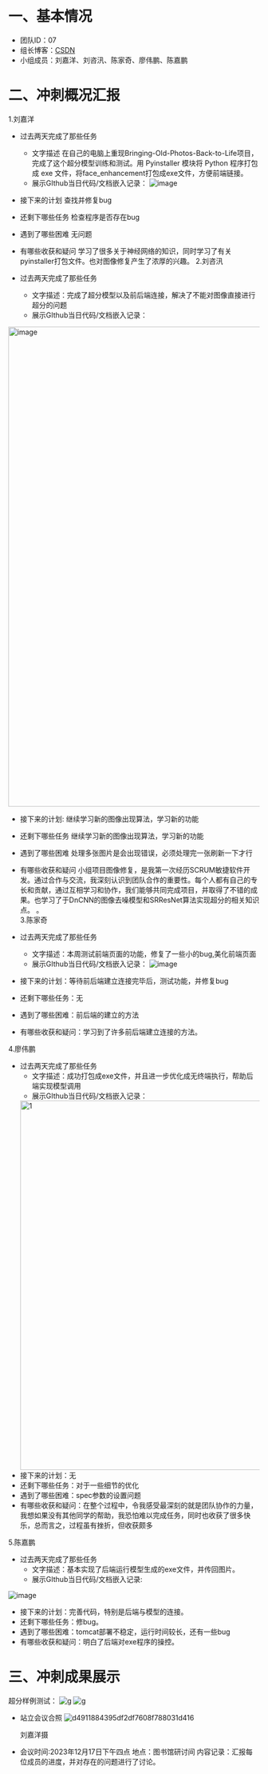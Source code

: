 

# 一、基本情况

- 团队ID：07
- 组长博客：[CSDN](https://blog.csdn.net/duskbirds?type=blog)
- 小组成员：刘嘉洋、刘咨汛、陈家奇、廖伟鹏、陈嘉鹏

# 二、冲刺概况汇报

1.刘嘉洋
- 过去两天完成了那些任务
  - 文字描述
 在自己的电脑上重现Bringing-Old-Photos-Back-to-Life项目，完成了这个超分模型训练和测试。用 Pyinstaller 
模块将 Python 程序打包成 exe 文件，将face_enhancement打包成exe文件，方便前端链接。
  - 展示GIthub当日代码/文档嵌入记录：
![image](https://github.com/duskbirds/software/assets/92347173/d5a3d5a7-bc16-4f37-b121-303cadf5125f)

- 接下来的计划
查找并修复bug
- 还剩下哪些任务
检查程序是否存在bug
- 遇到了哪些困难
无问题
- 有哪些收获和疑问
  学习了很多关于神经网络的知识，同时学习了有关pyinstaller打包文件。也对图像修复产生了浓厚的兴趣。
2.刘咨汛
- 过去两天完成了那些任务
  - 文字描述：完成了超分模型以及前后端连接，解决了不能对图像直接进行超分的问题
  - 展示GIthub当日代码/文档嵌入记录：  
<img width="960" alt="image" src="https://github.com/duskbirds/software/assets/145568790/20cf0cd5-2c86-45b7-ab92-19da615161df">

- 接下来的计划:
  继续学习新的图像出现算法，学习新的功能
- 还剩下哪些任务
  继续学习新的图像出现算法，学习新的功能
- 遇到了哪些困难
  处理多张图片是会出现错误，必须处理完一张刷新一下才行
- 有哪些收获和疑问
  小组项目图像修复，是我第一次经历SCRUM敏捷软件开发。通过合作与交流，我深刻认识到团队合作的重要性。每个人都有自己的专长和贡献，通过互相学习和协作，我们能够共同完成项目，并取得了不错的成果。也学习了于DnCNN的图像去噪模型和SRResNet算法实现超分的相关知识点。
。  
3.陈家奇
- 过去两天完成了那些任务
  - 文字描述：本周测试前端页面的功能，修复了一些小的bug,美化前端页面
  - 展示GIthub当日代码/文档嵌入记录：
![image](https://github.com/duskbirds/software/assets/128390031/5a71a3a0-663d-480c-84a4-ae022fa1215f)



- 接下来的计划：等待前后端建立连接完毕后，测试功能，并修复bug
- 还剩下哪些任务：无
- 遇到了哪些困难：前后端的建立的方法
- 有哪些收获和疑问：学习到了许多前后端建立连接的方法。

4.廖伟鹏
- 过去两天完成了那些任务
  - 文字描述：成功打包成exe文件，并且进一步优化成无终端执行，帮助后端实现模型调用
  - 展示GIthub当日代码/文档嵌入记录：
  <img width="739" alt="1" src="https://github.com/duskbirds/software/assets/104209974/b72521c6-d3da-4f34-a9fd-6f860ab10786">
- 接下来的计划：无
- 还剩下哪些任务：对于一些细节的优化
- 遇到了哪些困难：spec参数的设置问题
- 有哪些收获和疑问：在整个过程中，令我感受最深刻的就是团队协作的力量，我想如果没有其他同学的帮助，我恐怕难以完成任务，同时也收获了很多快乐，总而言之，过程虽有挫折，但收获颇多

5.陈嘉鹏
- 过去两天完成了那些任务
  - 文字描述：基本实现了后端运行模型生成的exe文件，并传回图片。
  - 展示GIthub当日代码/文档嵌入记录:

![image](https://github.com/duskbirds/software/assets/100574014/f72f20c1-8127-4914-b6c7-7ec90f327f51)


- 接下来的计划：完善代码，特别是后端与模型的连接。
- 还剩下哪些任务：修bug。
- 遇到了哪些困难：tomcat部署不稳定，运行时间较长，还有一些bug
- 有哪些收获和疑问：明白了后端对exe程序的操控。

# 三、冲刺成果展示
超分样例测试：
![g](https://github.com/duskbirds/software/assets/92347173/47450f64-2652-4337-b968-4e27c5c70e9d)
![g](https://github.com/duskbirds/software/assets/92347173/a29395e8-789a-4fbf-9e5e-a56eb9ddb66c)

- 站立会议合照
![d4911884395df2df7608f788031d416](https://github.com/duskbirds/software/assets/92347173/91fb0c78-942b-4e19-a5ed-16687c77acbd)


  刘嘉洋摄
  
- 会议时间:2023年12月17日下午四点
  地点：图书馆研讨间
  内容记录：汇报每位成员的进度，并对存在的问题进行了讨论。
